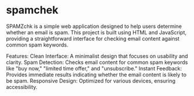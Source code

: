 # spamchek
SPAMZchk is a simple web application designed to help users determine whether an email is spam. This project is built using HTML and JavaScript, providing a straightforward interface for checking email content against common spam keywords.

Features:
Clean Interface: A minimalist design that focuses on usability and clarity.
Spam Detection: Checks email content for common spam keywords like "buy now," "limited time offer," and "unsubscribe."
Instant Feedback: Provides immediate results indicating whether the email content is likely to be spam.
Responsive Design: Optimized for various devices, ensuring accessibility.
